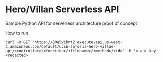 # Hero/Villan Serverless API

Sample Python API for serverless architecture proof of concept

How to run

`curl -X GET 'https://80e5vibnt2.execute-api.us-west-2.amazonaws.com/default/ucsb-sa-ssis-hero-villae-api/<controller>/<function>/<filename>/<method>/<id>' -H 'x-api-key:<redacted>'`
